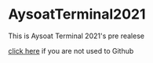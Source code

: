 # AysoatTerminal2021
This is Aysoat Terminal 2021's pre realese
 
[click here](https://aysoatstore.blogspot.com/2021/01/download-aysoat-terminal-2021.htm) if you are not used to Github
